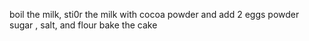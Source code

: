 boil the milk, sti0r the milk with cocoa powder 
and add 2 eggs powder sugar , salt, and flour
bake the cake